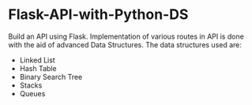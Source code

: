 # Flask-API-with-Python-DS

Build an API using Flask.
Implementation of various routes in API is done with the aid of advanced Data Structures.
The data structures used are:
- Linked List
- Hash Table
- Binary Search Tree
- Stacks
- Queues
